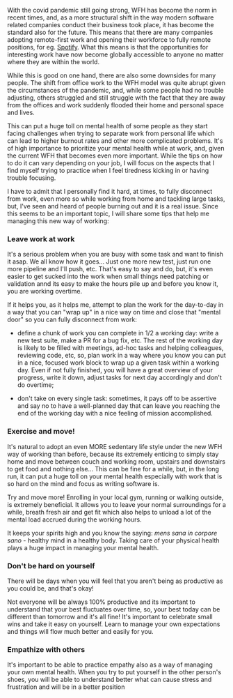 With the covid pandemic still going strong, WFH has become the norm in recent times, and, as a more structural shift in the way modern software related companies conduct their business took place, it has become the standard also for the future. This means that there are many companies adopting remote-first work and opening their workforce to fully remote positions, for eg. [Spotify](https://hrblog.spotify.com/2021/02/12/introducing-working-from-anywhere/). What this means is that the opportunities for interesting work have now become globally accessible to anyone no matter where they are within the world.

While this is good on one hand, there are also some downsides for many people. The shift from office work to the WFH model was quite abrupt given the circumstances of the pandemic, and, while some people had no trouble adjusting, others struggled and still struggle with the fact that they are away from the offices and work suddenly flooded their home and personal space and lives.

This can put a huge toll on mental health of some people as they start facing challenges when trying to separate work from personal life which can lead to higher burnout rates and other more complicated problems. It's of high importance to prioritize your mental health while at work, and, given the current WFH that becomes even more important. While the tips on how to do it can vary depending on your job, I will focus on the aspects that I find myself trying to practice when I feel tiredness kicking in or having trouble focusing.

I have to admit that I personally find it hard, at times, to fully disconnect from work, even more so while working from home and tackling large tasks, but, I've seen and heard of people burning out and it is a real issue. Since this seems to be an important topic, I will share some tips that help me managing this new way of working:

### Leave work at work

It's a serious problem when you are busy with some task and want to finish it asap. We all know how it goes... Just one more new test, just run one more pipeline and I'll push, etc. That's easy to say and do, but, it's even easier to get sucked into the work when small things need patching or validation annd its easy to make the hours pile up and before you know it, you are working overtime.

If it helps you, as it helps me, attempt to plan the work for the day-to-day in a way that you can "wrap up" in a nice way on time and close that "mental door" so you can fully disconnect from work:

- define a chunk of work you can complete in 1/2 a working day: write a new test suite, make a PR for a bug fix, etc. The rest of the working day is likely to be filled with meetings, ad-hoc tasks and helping colleagues, reviewing code, etc, so, plan work in a way where you know you can put in a nice, focused work block to wrap up a given task within a working day. Even if not fully finished, you will have a great overview of your progress, write it down, adjust tasks for next day accordingly and don't do overtime;

- don't take on every single task: sometimes, it pays off to be assertive and say no to have a well-planned day that can leave you reaching the end of the working day with a nice feeling of mission accomplished.

### Exercise and move!

It's natural to adopt an even MORE sedentary life style under the new WFH way of working than before, because its extremely enticing to simply stay home and move between couch and working room, upstairs and downstairs to get food and nothing else... This can be fine for a while, but, in the long run, it can put a huge toll on your mental health especially with work that is so hard on the mind and focus as writing software is.

Try and move more! Enrolling in your local gym, running or walking outside, is extremely beneficial. It allows you to leave your normal surroundings for a while, breath fresh air and get fit which also helps to unload a lot of the mental load accrued during the working hours.

It keeps your spirits high and you know the saying: _mens sana in corpore sano_ - healthy mind in a healthy body. Taking care of your physical health plays a huge impact in managing your mental health.

### Don't be hard on yourself

There will be days when you will feel that you aren't being as productive as you could be, and that's okay! 

Not everyone will be always 100% productive and its important to understand that your best fluctuates over time, so, your best today can be different than tomorrow and it's all fine! It's important to celebrate small wins and take it easy on yourself. Learn to manage your own expectations and things will flow much better and easily for you.

### Empathize with others

It's important to be able to practice empathy also as a way of managing your own mental health. When you try to put yourself in the other person's shoes, you will be able to understand better what can cause stress and frustration and will be in a better position

